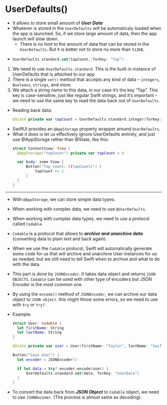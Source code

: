 # UserDefaults()
- It allows to store small amount of ***User Data***
- Whatever is stored in the `UserDefaults` will be automaticaly loaded when the app is launched. So, if we store large amount of data, then the app launch will slow down.
    - There is no limit to the amount of data that can be stored in the `UserDefaults`. But it is better not to store no more than `512KB`.
- ```Swift
  UserDefaults.standard.set(tapCount, forKey: "Tap")

1. We need to use `UserDefaults.standard`. This is the built-in instance of UserDefaults that is attached to our app
2. There is a single `set()` method that accepts any kind of data – `integers`, `Booleans`, `strings`, and more.
3. We attach a string name to this data, in our case it’s the key “Tap”. This key is case-sensitive, just like regular Swift strings, and it’s important – we need to use the same key to read the data back out of `UserDefaults`.

- Reading back data:
  ```Swift
  @State private var tapCount = UserDefaults.standard.integer(forKey: "Tap")

- SwiftUI provides an `@AppStorage` property wrapper around `UserDefaults`.
- What it does is let us effectively ignore UserDefaults entirely, and just use @AppStorage rather than @State, like this:
  ```Swift
  struct ContentView: View {
    @AppStorage("tapCount") private var tapCount = 0

    var body: some View {
        Button("Tap count: \(tapCount)") {
            tapCount += 1
        }
    }
  }

----


- With `@AppStorage`, we can store simple data types.
- When working with complex data, we need to use `@UserDefaults`.
- When working with complex data types, we need to use a protocol called `Codable`.
- `Codable` is a protocol that allows to ***archive and unarchive data*** (converting data to plain text and back again).
- When we use the `Codable` protocol, Swift will automatically generate some code for us that will archive and unarchive User instances for us as needed, but we still need to tell Swift when to archive and what to do with the data.
- This part is done by `JSONEncoder`. It takes data object and returns `JSON OBJECTS`. `Codable` can be used with other type of encoders but JSON Encoder is the most common one.
- By using the `encode()` method of `JSONEncoder`, we can archive our data object to `JSON object`. this might throw some errors, so we need to use with `try` or `try?`.
- Example:
  ```Swift
  struct User: Codable {
    let firstName: String
    let lastName: String
  }
  ```
  
  ```Swift
  @State private var user = User(firstName: "Taylor", lastName: "Swift")
  ```
  
  ```Swift
  Button("Save User") {
    let encoder = JSONEncoder()

    if let data = try? encoder.encode(user) {
        UserDefaults.standard.set(data, forKey: "UserData")
    }
  }
  

- To convert the data back from ***JSON Object*** to `Codable` object, we need to use `JSONDecoder`. (The process is almost same as decoding).


